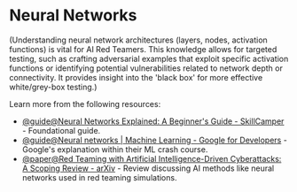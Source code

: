 # Neural Networks

(Understanding neural network architectures (layers, nodes, activation functions) is vital for AI Red Teamers. This knowledge allows for targeted testing, such as crafting adversarial examples that exploit specific activation functions or identifying potential vulnerabilities related to network depth or connectivity. It provides insight into the 'black box' for more effective white/grey-box testing.)

Learn more from the following resources:

- [@guide@Neural Networks Explained: A Beginner's Guide - SkillCamper](https://www.skillcamper.com/blog/neural-networks-explained-a-beginners-guide) - Foundational guide.
- [@guide@Neural networks | Machine Learning - Google for Developers](https://developers.google.com/machine-learning/crash-course/neural-networks) - Google's explanation within their ML crash course.
- [@paper@Red Teaming with Artificial Intelligence-Driven Cyberattacks: A Scoping Review - arXiv](https://arxiv.org/html/2503.19626) - Review discussing AI methods like neural networks used in red teaming simulations.
